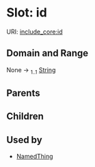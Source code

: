 
# Slot: id




URI: [include_core:id](https://w3id.org/mixs/include_core/id)


## Domain and Range

None &#8594;  <sub>1..1</sub> [String](types/String.md)

## Parents


## Children


## Used by

 * [NamedThing](NamedThing.md)
